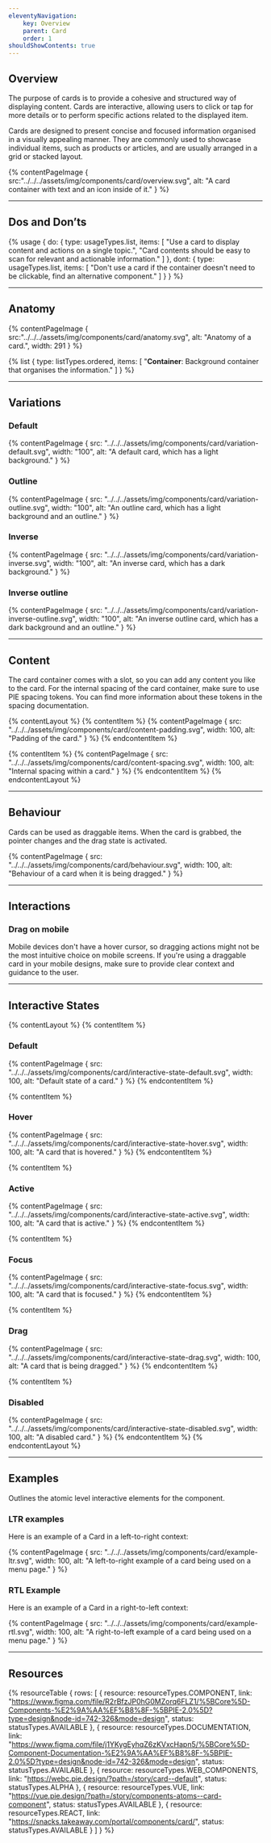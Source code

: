 ```yaml
---
eleventyNavigation:
    key: Overview
    parent: Card
    order: 1
shouldShowContents: true
---
```


## Overview

The purpose of cards is to provide a cohesive and structured way of displaying content. Cards are interactive, allowing users to click or tap for more details or to perform specific actions related to the displayed item.

Cards are designed to present concise and focused information organised in a visually appealing manner. They are commonly used to showcase individual items, such as products or articles, and are usually arranged in a grid or stacked layout.


{% contentPageImage {
    src:"../../../assets/img/components/card/overview.svg",
    alt: "A card container with text and an icon inside of it."
} %}

---

## Dos and Don’ts

{% usage {
    do: {
        type: usageTypes.list,
        items: [
            "Use a card to display content and actions on a single topic.",
            "Card contents should be easy to scan for relevant and actionable information."
        ]
    },
    dont: {
        type: usageTypes.list,
        items: [
            "Don't use a card if the container doesn't need to be clickable, find an alternative component."
        ]
    }
} %}

___

## Anatomy

{% contentPageImage {
    src:"../../../assets/img/components/card/anatomy.svg",
    alt: "Anatomy of a card.",
    width: 291
} %}

{% list {
    type: listTypes.ordered,
    items: [
        "**Container**: Background container that organises the information."
    ]
} %}

---

## Variations

### Default

{% contentPageImage {
    src: "../../../assets/img/components/card/variation-default.svg",
    width: "100",
    alt: "A default card, which has a light background."
} %}

### Outline

{% contentPageImage {
    src: "../../../assets/img/components/card/variation-outline.svg",
    width: "100",
    alt: "An outline card, which has a light background and an outline."
} %}

### Inverse

{% contentPageImage {
    src: "../../../assets/img/components/card/variation-inverse.svg",
    width: "100",
    alt: "An inverse card, which has a dark background."
} %}

### Inverse outline

{% contentPageImage {
    src: "../../../assets/img/components/card/variation-inverse-outline.svg",
    width: "100",
    alt: "An inverse outline card, which has a dark background and an outline."
} %}

---

## Content

The card container comes with a slot, so you can add any content you like to the card. For the internal spacing of the card container, make sure to use PIE spacing tokens. You can find more information about these tokens in the spacing documentation.

{% contentLayout %}
  {% contentItem %}
    {% contentPageImage {
      src: "../../../assets/img/components/card/content-padding.svg",
      width: 100,
      alt: "Padding of the card."
    } %}
  {% endcontentItem %}

  {% contentItem %}
    {% contentPageImage {
      src: "../../../assets/img/components/card/content-spacing.svg",
      width: 100,
      alt: "Internal spacing within a card."
    } %}
  {% endcontentItem %}
{% endcontentLayout %}

---

## Behaviour

Cards can be used as draggable items. When the card is grabbed, the pointer changes and the drag state is activated.

{% contentPageImage {
    src: "../../../assets/img/components/card/behaviour.svg",
    width: 100,
    alt: "Behaviour of a card when it is being dragged."
} %}

---

## Interactions

### Drag on mobile

Mobile devices don't have a hover cursor, so dragging actions might not be the most intuitive choice on mobile screens. If you're using a draggable card in your mobile designs, make sure to provide clear context and guidance to the user.

---

## Interactive States

{% contentLayout %}
  {% contentItem %}
    <h3>Default</h3>
    {% contentPageImage {
      src: "../../../assets/img/components/card/interactive-state-default.svg",
      width: 100,
      alt: "Default state of a card."
    } %}
  {% endcontentItem %}

  {% contentItem %}
    <h3>Hover</h3>
    {% contentPageImage {
      src: "../../../assets/img/components/card/interactive-state-hover.svg",
      width: 100,
      alt: "A card that is hovered."
    } %}
  {% endcontentItem %}

  {% contentItem %}
    <h3>Active</h3>
    {% contentPageImage {
      src: "../../../assets/img/components/card/interactive-state-active.svg",
      width: 100,
      alt: "A card that is active."
    } %}
  {% endcontentItem %}

  {% contentItem %}
    <h3>Focus</h3>
    {% contentPageImage {
      src: "../../../assets/img/components/card/interactive-state-focus.svg",
      width: 100,
      alt: "A card that is focused."
    } %}
  {% endcontentItem %}

  {% contentItem %}
    <h3>Drag</h3>
    {% contentPageImage {
      src: "../../../assets/img/components/card/interactive-state-drag.svg",
      width: 100,
      alt: "A card that is being dragged."
    } %}
  {% endcontentItem %}

  {% contentItem %}
    <h3>Disabled</h3>
    {% contentPageImage {
      src: "../../../assets/img/components/card/interactive-state-disabled.svg",
      width: 100,
      alt: "A disabled card."
    } %}
  {% endcontentItem %}
{% endcontentLayout %}

---

## Examples

Outlines the atomic level interactive elements for the component.

### LTR examples

Here is an example of a Card in a left-to-right context:

{% contentPageImage {
    src: "../../../assets/img/components/card/example-ltr.svg",
    width: 100,
    alt: "A left-to-right example of a card being used on a menu page."
} %}

### RTL Example

Here is an example of a Card in a right-to-left context:

{% contentPageImage {
    src: "../../../assets/img/components/card/example-rtl.svg",
    width: 100,
    alt: "A right-to-left example of a card being used on a menu page."
} %}

---

## Resources

{% resourceTable {
    rows: [
        {
            resource: resourceTypes.COMPONENT,
            link: "https://www.figma.com/file/R2rBfzJP0hG0MZorq6FLZ1/%5BCore%5D-Components-%E2%9A%AA%EF%B8%8F-%5BPIE-2.0%5D?type=design&node-id=742-326&mode=design",
            status: statusTypes.AVAILABLE
        },
        {
            resource: resourceTypes.DOCUMENTATION,
            link: "https://www.figma.com/file/j1YKygEyhqZ6zKVxcHapn5/%5BCore%5D-Component-Documentation-%E2%9A%AA%EF%B8%8F-%5BPIE-2.0%5D?type=design&node-id=742-326&mode=design",
            status: statusTypes.AVAILABLE
        },
        {
            resource: resourceTypes.WEB_COMPONENTS,
            link: "https://webc.pie.design/?path=/story/card--default",
            status: statusTypes.ALPHA
        },
        {
            resource: resourceTypes.VUE,
            link: "https://vue.pie.design/?path=/story/components-atoms--card-component",
            status: statusTypes.AVAILABLE
        },
        {
            resource: resourceTypes.REACT,
            link: "https://snacks.takeaway.com/portal/components/card/",
            status: statusTypes.AVAILABLE
        }
    ]
} %}
